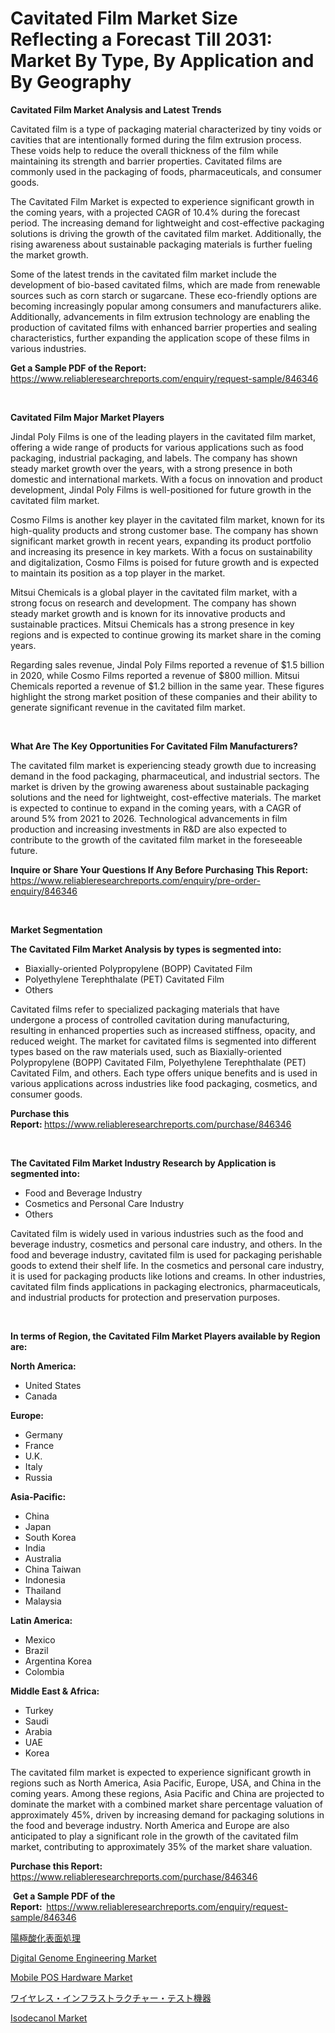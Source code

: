 <p><h1>Cavitated Film Market Size Reflecting a Forecast Till 2031: Market By Type, By Application and By Geography</h1></p><p><strong>Cavitated Film Market Analysis and Latest Trends</strong></p>
<p><p>Cavitated film is a type of packaging material characterized by tiny voids or cavities that are intentionally formed during the film extrusion process. These voids help to reduce the overall thickness of the film while maintaining its strength and barrier properties. Cavitated films are commonly used in the packaging of foods, pharmaceuticals, and consumer goods.</p><p>The Cavitated Film Market is expected to experience significant growth in the coming years, with a projected CAGR of 10.4% during the forecast period. The increasing demand for lightweight and cost-effective packaging solutions is driving the growth of the cavitated film market. Additionally, the rising awareness about sustainable packaging materials is further fueling the market growth.</p><p>Some of the latest trends in the cavitated film market include the development of bio-based cavitated films, which are made from renewable sources such as corn starch or sugarcane. These eco-friendly options are becoming increasingly popular among consumers and manufacturers alike. Additionally, advancements in film extrusion technology are enabling the production of cavitated films with enhanced barrier properties and sealing characteristics, further expanding the application scope of these films in various industries.</p></p>
<p><strong>Get a Sample PDF of the Report:&nbsp;</strong> <a href="https://www.reliableresearchreports.com/enquiry/request-sample/846346">https://www.reliableresearchreports.com/enquiry/request-sample/846346</a></p>
<p>&nbsp;</p>
<p><strong>Cavitated Film Major Market Players</strong></p>
<p><p>Jindal Poly Films is one of the leading players in the cavitated film market, offering a wide range of products for various applications such as food packaging, industrial packaging, and labels. The company has shown steady market growth over the years, with a strong presence in both domestic and international markets. With a focus on innovation and product development, Jindal Poly Films is well-positioned for future growth in the cavitated film market.</p><p>Cosmo Films is another key player in the cavitated film market, known for its high-quality products and strong customer base. The company has shown significant market growth in recent years, expanding its product portfolio and increasing its presence in key markets. With a focus on sustainability and digitalization, Cosmo Films is poised for future growth and is expected to maintain its position as a top player in the market.</p><p>Mitsui Chemicals is a global player in the cavitated film market, with a strong focus on research and development. The company has shown steady market growth and is known for its innovative products and sustainable practices. Mitsui Chemicals has a strong presence in key regions and is expected to continue growing its market share in the coming years.</p><p>Regarding sales revenue, Jindal Poly Films reported a revenue of $1.5 billion in 2020, while Cosmo Films reported a revenue of $800 million. Mitsui Chemicals reported a revenue of $1.2 billion in the same year. These figures highlight the strong market position of these companies and their ability to generate significant revenue in the cavitated film market.</p></p>
<p>&nbsp;</p>
<p><strong>What Are The Key Opportunities For Cavitated Film Manufacturers?</strong></p>
<p><p>The cavitated film market is experiencing steady growth due to increasing demand in the food packaging, pharmaceutical, and industrial sectors. The market is driven by the growing awareness about sustainable packaging solutions and the need for lightweight, cost-effective materials. The market is expected to continue to expand in the coming years, with a CAGR of around 5% from 2021 to 2026. Technological advancements in film production and increasing investments in R&D are also expected to contribute to the growth of the cavitated film market in the foreseeable future.</p></p>
<p><strong>Inquire or Share Your Questions If Any Before Purchasing This Report:</strong> <a href="https://www.reliableresearchreports.com/enquiry/pre-order-enquiry/846346">https://www.reliableresearchreports.com/enquiry/pre-order-enquiry/846346</a></p>
<p>&nbsp;</p>
<p><strong>Market Segmentation</strong></p>
<p><strong>The Cavitated Film Market Analysis by types is segmented into:</strong></p>
<p><ul><li>Biaxially-oriented Polypropylene (BOPP) Cavitated Film</li><li>Polyethylene Terephthalate (PET) Cavitated Film</li><li>Others</li></ul></p>
<p><p>Cavitated films refer to specialized packaging materials that have undergone a process of controlled cavitation during manufacturing, resulting in enhanced properties such as increased stiffness, opacity, and reduced weight. The market for cavitated films is segmented into different types based on the raw materials used, such as Biaxially-oriented Polypropylene (BOPP) Cavitated Film, Polyethylene Terephthalate (PET) Cavitated Film, and others. Each type offers unique benefits and is used in various applications across industries like food packaging, cosmetics, and consumer goods.</p></p>
<p><strong>Purchase this Report:&nbsp;</strong><a href="https://www.reliableresearchreports.com/purchase/846346">https://www.reliableresearchreports.com/purchase/846346</a></p>
<p>&nbsp;</p>
<p><strong>The Cavitated Film Market Industry Research by Application is segmented into:</strong></p>
<p><ul><li>Food and Beverage Industry</li><li>Cosmetics and Personal Care Industry</li><li>Others</li></ul></p>
<p><p>Cavitated film is widely used in various industries such as the food and beverage industry, cosmetics and personal care industry, and others. In the food and beverage industry, cavitated film is used for packaging perishable goods to extend their shelf life. In the cosmetics and personal care industry, it is used for packaging products like lotions and creams. In other industries, cavitated film finds applications in packaging electronics, pharmaceuticals, and industrial products for protection and preservation purposes.</p></p>
<p>&nbsp;</p>
<p><strong>In terms of Region, the Cavitated Film Market Players available by Region are:</strong></p>
<p>
    <p> <strong> North America: </strong>
        <ul>
            <li>United States</li>
            <li>Canada</li>
        </ul>
        </p> 
    <p> <strong> Europe: </strong>
        <ul>
            <li>Germany</li>
            <li>France</li>
            <li>U.K.</li>
            <li>Italy</li>
            <li>Russia</li>
        </ul>
        </p> 
    <p> <strong> Asia-Pacific: </strong>
        <ul>
            <li>China</li>
            <li>Japan</li>
            <li>South Korea</li>
            <li>India</li>
            <li>Australia</li>
            <li>China Taiwan</li>
            <li>Indonesia</li>
            <li>Thailand</li>
            <li>Malaysia</li>
        </ul>
        </p> 
    <p> <strong> Latin America: </strong>
        <ul>
            <li>Mexico</li>
            <li>Brazil</li>
            <li>Argentina Korea</li>
            <li>Colombia</li>
        </ul>
        </p> 
    <p> <strong> Middle East & Africa: </strong>
        <ul>
            <li>Turkey</li>
            <li>Saudi</li>
            <li>Arabia</li>
            <li>UAE</li>
            <li>Korea</li>
        </ul>
    </p>
    </p>
<p><p>The cavitated film market is expected to experience significant growth in regions such as North America, Asia Pacific, Europe, USA, and China in the coming years. Among these regions, Asia Pacific and China are projected to dominate the market with a combined market share percentage valuation of approximately 45%, driven by increasing demand for packaging solutions in the food and beverage industry. North America and Europe are also anticipated to play a significant role in the growth of the cavitated film market, contributing to approximately 35% of the market share valuation.</p></p>
<p><strong>Purchase this Report: </strong><a href="https://www.reliableresearchreports.com/purchase/846346">https://www.reliableresearchreports.com/purchase/846346</a></p>
<p>&nbsp;<strong>Get a Sample PDF of the Report:&nbsp;&nbsp;</strong><a href="https://www.reliableresearchreports.com/enquiry/request-sample/846346">https://www.reliableresearchreports.com/enquiry/request-sample/846346</a></p>
<p><strong></strong></p>
<p><p><a href="https://github.com/qwpelcjko9242629/Market-Research-Report-List-1/blob/main/3146744192637.md">陽極酸化表面処理</a></p><p><a href="https://issuu.com/reportprime-2/docs/digital-genome-engineering-market-size-2030.pptx">Digital Genome Engineering Market</a></p><p><a href="https://issuu.com/reportprime-2/docs/mobile-pos-hardware-market-size-2030.pptx">Mobile POS Hardware Market</a></p><p><a href="https://github.com/gfggqjbfys368009/Market-Research-Report-List-1/blob/main/7556603192638.md">ワイヤレス・インフラストラクチャー・テスト機器</a></p><p><a href="https://github.com/eeaveuhhh/Market-Research-Report-List-1/blob/main/isodecanol-market.md">Isodecanol Market</a></p></p>